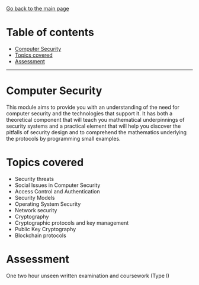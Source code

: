 [Go back to the main page](https://github.com/world-class/REPL)

# Table of contents
<!-- vim-markdown-toc GFM -->

* [Computer Security](#computer-security)
* [Topics covered](#topics-covered)
* [Assessment](#assessment)

<!-- vim-markdown-toc -->

---

# Computer Security

This module aims to provide you with an understanding of the need for
computer security and the technologies that support it. It has both a
theoretical component that will teach you mathematical underpinnings
of security systems and a practical element that will help you
discover the pitfalls of security design and to comprehend the
mathematics underlying the protocols by programming small examples.

# Topics covered

- Security threats
- Social Issues in Computer Security
- Access Control and Authentication
- Security Models
- Operating System Security
- Network security
- Cryptography
- Cryptographic protocols and key management
- Public Key Cryptography
- Blockchain protocols


# Assessment

One two hour unseen written examination and coursework (Type I)

